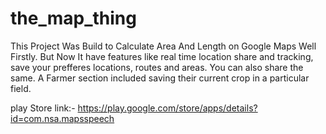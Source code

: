 # the_map_thing
This Project Was Build to Calculate Area And Length on Google Maps Well Firstly.
But Now It have features like real time location share and tracking, 
save your prefferes locations, routes and areas.
You can also share the same.
A Farmer section included saving their current crop in a particular field.

play Store link:- https://play.google.com/store/apps/details?id=com.nsa.mapsspeech


